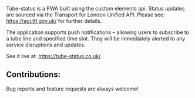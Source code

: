 Tube-status is a PWA built using the custom elements api.
Status updates are sourced via the Transport for London Unified API. Please see: https://api.tfl.gov.uk/ for further details.

The application supports push notifications – allowing users to subscribe to a tube line and specified time slot. They will be immediately alerted to any service disruptions and updates.

See it live at: https://tube-status.co.uk/

## Contributions:
Bug reports and feature requests are always welcome!
